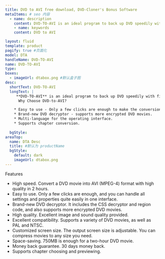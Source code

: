```yaml
---
title: DVD to AVI free download, DVD-Cloner's Bonus Software
metaItems: # seo 内容
  - name: description
    content: DVD-TO-AVI is an ideal program to back up DVD speedily with fine audio and video effect.
    - name: keywords
    content: DVD to AVI     

layout: fluid
template: product
pagify: true #页面化
model: DTA
handleName: DVD-TO-AVI
name: DVD-TO-AVI
type: 
boxes:
  - imageUrl: dtabox.png #默认盒子图
desc:
  shortText: DVD-TO-AVI
  longText: |
     **DVD-TO-AVI** is an ideal program to back up DVD speedily with fine audio and video effect. Compared with other DVD converters, it is so easy to use that only a few clicks are enough. Furthermore, you can handle all settings and properties easily in one interface.
      Why Choose DVD-to-AVI?

    * Easy to use - Only a few clicks are enough to make the conversion.
    * Brand-new DVD decryptor - supports more encrypted DVD movies.
    * Multi-language for the operating interface.
    * Supports chapter conversion.
    
  bgStyle: 
areaTop:
  name: DTA Desc
  title: #默认为 productName
  bgStyle: 
    default: dark
    imageUrl: dtabox.png      
---
```


Features

* High speed. Convert a DVD movie into AVI (MPEG-4) format with high quality in 2 hours.
* Easy to use. Only a few clicks are enough, and you can handle all settings and properties quite easily in one interface.
* Brand-new DVD decryptor. It includes the CSS decryptor and region code, and also supports more encrypted DVD movies.
* High quality. Excellent image and sound quality provided.
* Excellent compatibility. Supports a variety of DVD movies, as well as PAL and NTSC. 
* Customized screen size. The output screen size is adjustable. You can compress movies to any size you need.
* Space-saving. 750MB is enough for a two-hour DVD movie. 
* Money back guarantee. 30 days money back.
* Supports chapter choosing and previewing.
